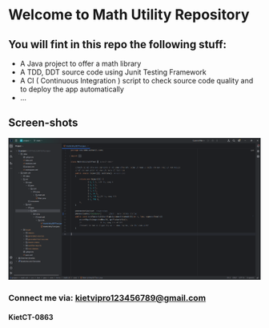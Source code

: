 # Welcome to Math Utility Repository

## You will fint in this repo the following stuff:
* A Java project to offer a math library
* A TDD, DDT source code using Junit Testing Framework
* A CI ( Continuous Integration ) script to check source code quality and to deploy the app automatically
* ...

## Screen-shots
![Source code with TDD](https://github.com/KietCT-0863/math-util/blob/main/screen-shots/Source-code-with-TDD-DDT.png)

### Connect me via: kietvipro123456789@gmail.com

#### KietCT-0863
